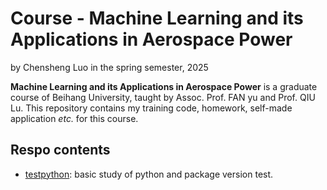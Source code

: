 # Course - Machine Learning and its Applications in Aerospace Power
by Chensheng Luo in the spring semester, 2025

**Machine Learning and its Applications in Aerospace Power** is a graduate course of Beihang University, taught by Assoc. Prof. FAN yu and Prof. QIU Lu. This repository contains my training code, homework, self-made application *etc.* for this course.

## Respo contents
- [testpython](./testpython/): basic study of python and package version test.
